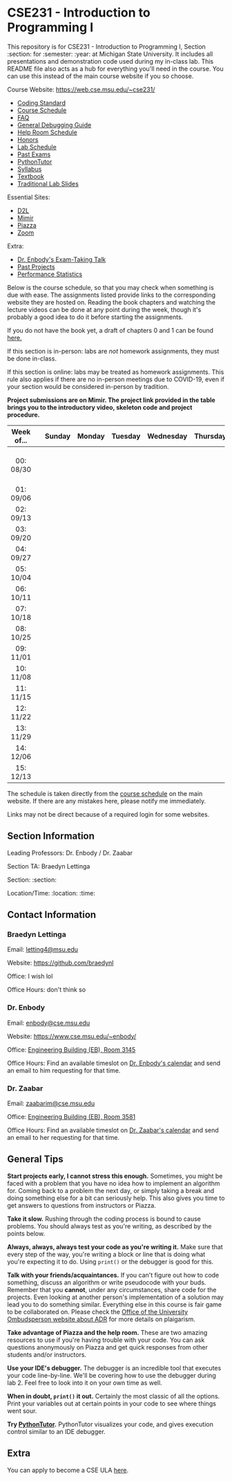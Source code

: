 # CSE231 - Introduction to Programming I
This repository is for CSE231 - Introduction to Programming I, Section :section: for :semester: :year: at Michigan State University. It includes all presentations and demonstration code used during my in-class lab. This README file also acts as a hub for everything you'll need in the course. You can use this instead of the main course website if you so choose.

Course Website: https://web.cse.msu.edu/~cse231/
  - [Coding Standard](https://web.cse.msu.edu/~cse231/Online/General/coding.standard.html)
  - [Course Schedule](https://web.cse.msu.edu/~cse231/Online/due_dates.html)
  - [FAQ](https://web.cse.msu.edu/~cse231/Online/General/FAQ.html)
  - [General Debugging Guide](https://www.cse.msu.edu/~cse231/Online/debugging.pdf)
  - [Help Room Schedule](https://web.cse.msu.edu/~cse231/Online/General/ta.consulting.SS20.html)
  - [Honors](https://web.cse.msu.edu/~cse231/Online/Honors/)
  - [Lab Schedule](https://www.cse.msu.edu/~cse231/Online/General/schedule.labs.SS20.html)
  - [Past Exams](https://web.cse.msu.edu/~cse231/Online/Exams/)
  - [PythonTutor](http://pythontutor.com/)
  - [Syllabus](SYLLABUS.md)
  - [Textbook](https://www.pearson.com/us/higher-education/product/Punch-Practice-of-Computing-Using-Python-The-3rd-Edition/9780134379760.html)
  - [Traditional Lab Slides](https://web.cse.msu.edu/~cse231/Online/mini-lectures/)
  
Essential Sites:
  - [D2L](https://d2l.msu.edu/d2l/home)
  - [Mimir](https://class.mimir.io/)
  - [Piazza](https://piazza.com/)
  - [Zoom](https://msu.zoom.us/meeting)
  
Extra:
  - [Dr. Enbody's Exam-Taking Talk](https://www.youtube.com/watch?v=rLopE19HjTY&feature=youtu.be)
  - [Past Projects](https://www.cse.msu.edu/~cse231/PracticeOfComputingUsingPython/)
  - [Performance Statistics](https://msugrades.com/course/CSE/231/RICHARD_J_ENBODY)

Below is the course schedule, so that you may check when something is due with ease. The assignments listed provide links to the corresponding website they are hosted on. Reading the book chapters and watching the lecture videos can be done at any point during the week, though it's probably a good idea to do it before starting the assignments. 

If you do not have the book yet, a draft of chapters 0 and 1 can be found [here.](https://web.cse.msu.edu/~cse231/Online/chapter0_and_1.pdf) 

If this section is in-person: labs are *not* homework assignments, they must be done in-class. 

If this section is online: labs may be treated as homework assignments. This rule also applies if there are no in-person meetings due to COVID-19, even if your section would be considered in-person by tradition. 

**Project submissions are on Mimir. The project link provided in the table brings you to the introductory video, skeleton code and project procedure.**

| Week of... |     | Sunday | Monday | Tuesday | Wednesday | Thursday | Friday           | Saturday |
| :---:      |:---:| :---:  | :---:  | :---:   | :---:     | :---:    | :---:            | :---:    |
| 00: 08/30  |     |        |        |         |           |          | [Lab 00](Lab 00) |          |
| 01: 09/06  |     
| 02: 09/13  |
| 03: 09/20  |
| 04: 09/27  |
| 05: 10/04  |
| 06: 10/11  |
| 07: 10/18  |
| 08: 10/25  |
| 09: 11/01  |
| 10: 11/08  |
| 11: 11/15  |
| 12: 11/22  |
| 13: 11/29  |
| 14: 12/06  |
| 15: 12/13  | 

The schedule is taken directly from the [course schedule](https://web.cse.msu.edu/~cse231/Online/due_dates.html) on the main website. If there are any mistakes here, please notify me immediately.

Links may not be direct because of a required login for some websites.

## Section Information

Leading Professors: Dr. Enbody / Dr. Zaabar

Section TA: Braedyn Lettinga

Section: :section:

Location/Time: :location: :time:

## Contact Information

### Braedyn Lettinga
Email: letting4@msu.edu

Website: https://github.com/braedynl

Office: I wish lol

Office Hours: don't think so

### Dr. Enbody
Email: enbody@cse.msu.edu

Website: https://www.cse.msu.edu/~enbody/

Office: [Engineering Building (EB), Room 3145](https://www.google.com/maps/place/Engineering+Building/@42.7249397,-84.4835239,17z/data=!3m1!4b1!4m5!3m4!1s0x8822c27d94c0dddf:0x5bad697ea8a8837c!8m2!3d42.7249358!4d-84.4813352)

Office Hours: Find an available timeslot on [Dr. Enbody's calendar](https://calendar.google.com/calendar/embed?src=enbody@gmail.com&ctz=America/New_York) and send an email to him requesting for that time.

### Dr. Zaabar
Email: zaabarim@cse.msu.edu

Office: [Engineering Building (EB), Room 3581](https://www.google.com/maps/place/Engineering+Building/@42.7249397,-84.4835239,17z/data=!3m1!4b1!4m5!3m4!1s0x8822c27d94c0dddf:0x5bad697ea8a8837c!8m2!3d42.7249358!4d-84.4813352)

Office Hours: Find an available timeslot on [Dr. Zaabar's calendar](https://calendar.google.com/calendar/embed?src=imenzaabar7%40gmail.com&ctz=America%2FDetroit) and send an email to her requesting for that time.

## General Tips

**Start projects early, I cannot stress this enough.**
Sometimes, you might be faced with a problem that you have no idea how to implement an algorithm for. Coming back to a problem the next day, or simply taking a break and doing something else for a bit can seriously help.
This also gives you time to get answers to questions from instructors or Piazza.

**Take it slow.** Rushing through the coding process is bound to cause problems. You should always test as you're writing, as described by the points below. 

**Always, always, always test your code as you're writing it.** Make sure that every step of the way, you're writing a block or line that is doing what you're expecting it to do. Using `print()` or the debugger is good for this. 

**Talk with your friends/acquaintances.** If you can't figure out how to code something, discuss an algorithm or write pseudocode with your buds. Remember that you **cannot**, under any circumstances, share code for the projects. Even looking at another person's implementation of a solution may lead you to do something similar. Everything else in this course is fair game to be collaborated on. Please check the [Office of the University Ombudsperson website about ADR](https://ombud.msu.edu) for more details on plaigarism.

**Take advantage of Piazza and the help room.** These are two amazing resources to use if you're having trouble with your code. You can ask questions anonymously on Piazza and get quick responses from other students and/or instructors.

**Use your IDE's debugger.** The debugger is an incredible tool that executes your code line-by-line. We'll be covering how to use the debugger during lab 2. Feel free to look into it on your own time as well. 

**When in doubt, `print()` it out.** Certainly the most classic of all the options. Print your variables out at certain points in your code to see where things went sour.

**Try [PythonTutor](http://pythontutor.com/).** PythonTutor visualizes your code, and gives execution control similar to an IDE debugger.

## Extra

You can apply to become a CSE ULA [here](https://www.cse.msu.edu/Resources/EmploymentStudents.php).
